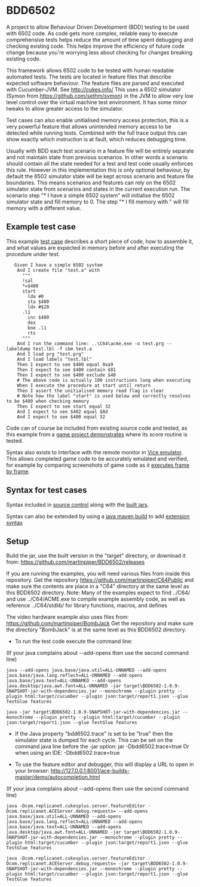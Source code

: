 BDD6502
=======

A project to allow Behaviour Driven Development (BDD) testing to be used with 6502 code. As code gets more complex, reliable easy to execute comprehensive tests helps reduce the amount of time spent debugging and checking existing code. This helps improve the efficiency of future code change because you're worrying less about checking for changes breaking existing code. 

This framework allows 6502 code to be tested with human readable automated tests.
The tests are located in feature files that describe expected software behaviour.
The feature files are parsed and executed with Cucumber-JVM. See http://cukes.info/
This uses a 6502 simulator (Symon from https://github.com/sethm/symon) in the JVM to allow very low level control over the virtual machine test environment.
It has some minor tweaks to allow greater access to the simulator.

Test cases can also enable unitialised memory access protection, this is a very powerful feature that allows unintended memory access to be detected while running tests. Combined with the full trace output this can show exactly which instruction is at fault, which reduces debugging time.

Usually with BDD each test scenario in a feature file will be entirely separate and not maintain state from previous scenarios.
In other words a scenario should contain all the state needed for a test and test code usually enforces this rule. However in this implementation this is only optional behaviour, by default the 6502 simulator state will be kept across scenario and feature file boundaries. This means scenarios and features can rely on the 6502 simulator state from scenarios and states in the current execution run.
The scenario step "* I have a simple 6502 system" will initialise the 6502 simulator state and fill memory to 0.
The step "* I fill memory with <value>" will fill memory with a different value.


Example test case
-----------------

This example [test case](https://github.com/martinpiper/BDD6502/blob/master/features/assemble.feature) describes a short piece of code, how to assemble it, and what values are expected in memory before and after executing the procedure under test.  
```
   Given I have a simple 6502 system
    And I create file "test.a" with
      """
      !sal
      *=$400
      start
        lda #0
        sta $400
        ldx #$20
      .l1
        inc $400
        dex
        bne .l1
        rts
      """
    And I run the command line: ..\C64\acme.exe -o test.prg --labeldump test.lbl -f cbm test.a
    And I load prg "test.prg"
    And I load labels "test.lbl"
    Then I expect to see $400 equal 0xa9
    Then I expect to see $400 contain $81
    Then I expect to see $400 exclude $40
    # The above code is actually 100 instructions long when executing
    When I execute the procedure at start until return
    Then I assert the unitialised memory read flag is clear
    # Note how the label "start" is used below and correctly resolves to be $400 when checking memory
    Then I expect to see start equal 32
    And I expect to see $402 equal $8d
    And I expect to see $400 equal 32
```

Code can of course be included from existing source code and tested, as this example from a [game project demonstrates](https://github.com/martinpiper/C64Public/blob/master/Citadel2/features/Score.feature) where its score routine is tested.

Syntax also exists to interface with the remote monitor in [Vice emulator](https://vice-emu.sourceforge.io/).
This allows completed game code to be accurately emulated and verified, for example by comparing screenshots of game code as it [executes frame by frame](https://github.com/martinpiper/C64Public/blob/master/Scroller/features/VerifyByScreenshots.feature).

Syntax for test cases
---------------------

Syntax included in [source control](https://github.com/martinpiper/BDD6502/blob/master/target/syntax.html) along with the [built jars](https://github.com/martinpiper/BDD6502/tree/master/target).

Syntax can also be extended by using a [java maven build](https://github.com/martinpiper/C64Public/blob/master/Citadel2/pom.xml) to add [extension syntax](https://github.com/martinpiper/C64Public/blob/master/Citadel2/src/test/java/MazeGlue6502/Memory.java#L54-L59)  


Setup
-----

Build the jar, use the built version in the "target" directory, or download it from: https://github.com/martinpiper/BDD6502/releases

If you are running the examples, you will need various files from inside this repository.
	Get the repository https://github.com/martinpiper/C64Public and make sure the contents are place in a "C64" directory at the same level as this BDD6502 directory.
	Note: Many of the examples expect to find ../C64/ and use ../C64/ACME.exe to compile example assembly code, as well as reference ../C64/stdlib/ for library functions, macros, and defines

The video hardware example also uses files from: https://github.com/martinpiper/BombJack
	Get the repository and make sure the directory "BombJack" is at the same level as this BDD6502 directory.
	

* To run the test code execute the command line:

(If your java complains about --add-opens then use the second command line)

	java --add-opens java.base/java.util=ALL-UNNAMED --add-opens java.base/java.lang.reflect=ALL-UNNAMED --add-opens java.base/java.text=ALL-UNNAMED --add-opens java.desktop/java.awt.font=ALL-UNNAMED -jar target\BDD6502-1.0.9-SNAPSHOT-jar-with-dependencies.jar --monochrome --plugin pretty --plugin html:target/cucumber --plugin json:target/report1.json --glue TestGlue features

	java -jar target\BDD6502-1.0.9-SNAPSHOT-jar-with-dependencies.jar --monochrome --plugin pretty --plugin html:target/cucumber --plugin json:target/report1.json --glue TestGlue features


* If the Java property "bdd6502.trace" is set to be "true" then the simulator state is dumped for each cycle.
This can be set on the command java line before the -jar option: jar -Dbdd6502.trace=true
Or when using an IDE: -Dbdd6502.trace=true



* To use the feature editor and debugger, this will display a URL to open in your browser: http://127.0.0.1:8001/ace-builds-master/demo/autocompletion.html

(If your java complains about --add-opens then use the second command line)

	java -Dcom.replicanet.cukesplus.server.featureEditor -Dcom.replicanet.ACEServer.debug.requests= --add-opens java.base/java.util=ALL-UNNAMED --add-opens java.base/java.lang.reflect=ALL-UNNAMED --add-opens java.base/java.text=ALL-UNNAMED --add-opens java.desktop/java.awt.font=ALL-UNNAMED -jar target\BDD6502-1.0.9-SNAPSHOT-jar-with-dependencies.jar --monochrome --plugin pretty --plugin html:target/cucumber --plugin json:target/report1.json --glue TestGlue features

	java -Dcom.replicanet.cukesplus.server.featureEditor -Dcom.replicanet.ACEServer.debug.requests= -jar target\BDD6502-1.0.9-SNAPSHOT-jar-with-dependencies.jar --monochrome --plugin pretty --plugin html:target/cucumber --plugin json:target/report1.json --glue TestGlue features

